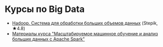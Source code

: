 # Курсы по Big Data
- [Hadoop. Система для обработки больших объемов данных](https://stepik.org/course/150/) (Stepik, ★4.8)
- [Материалы курса "Масштабируемое машинное обучение и анализ больших данных с Apache Spark"](https://github.com/a4tunado/lectures-hse-spark)